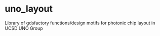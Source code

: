 # uno_layout
Library of gdsfactory functions/design motifs for photonic chip layout in UCSD UNO Group
